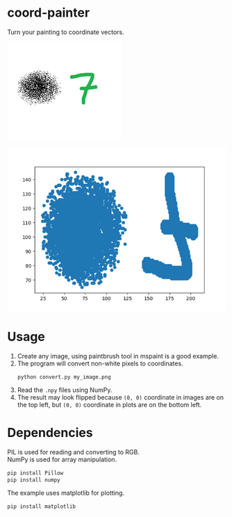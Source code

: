 # coord-painter
Turn your painting to coordinate vectors.

![input image](https://github.com/evanarlian/coord-painter/blob/main/images/input.png?raw=true)

![result image](https://github.com/evanarlian/coord-painter/blob/main/images/result.png?raw=true)


# Usage
1. Create any image, using paintbrush tool in mspaint is a good example.
2. The program will convert non-white pixels to coordinates.
	```
	python convert.py my_image.png
	```
3. Read the `.npy` files using NumPy.
4. The result may look flipped because `(0, 0)` coordinate in images are on the top left, but `(0, 0)` coordinate in plots are on the bottom left.

# Dependencies
PIL is used for reading and converting to RGB.  
NumPy is used for array manipulation. 
```
pip install Pillow
pip install numpy
```
The example uses matplotlib for plotting.
```
pip install matplotlib
```
